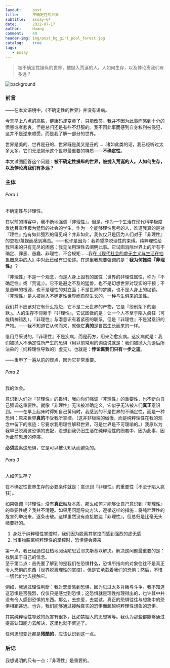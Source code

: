 ```yaml
---
layout:     post
title:      不确定性的世界
subtitle:   Essay-64
date:       2022-07-17
author:     Huang
comment:    40
header-img: img/post_bg_girl_pool_forest.jpg
catalog:    true
tags:
   - Essay
---
```


> 被不确定性操纵的世界，被抛入荒诞的人。人如何生存，以及悖论离我们有多远？

![background](https://huang-feiyu.github.io/img/post_bg_girl_pool_forest.jpg)

### 前言

——在本文语境中，《不确定性的世界》并没有语病。

今天早上八点的高铁，健康码却变黄了，只能改签。我并不因为此事而感到十分的愤懑或者悲哀，但是总归还是有些不舒服的。我不因此事而感到自身权利被侵犯，这并不是逆来顺受，而是我了解一部分的世界。

世界是美的、世界是丑的、世界既是美又是丑的……诸如此类的话，我已经听过太多太多。它们无法揭示这个世界最重要的特质——**不确定性**。

本文试图回答这个问题：**被不确定性操纵的世界，被抛入荒诞的人。人如何生存，以及悖论离我们有多远？**

### 主体

###### Para 1

不确定性与非理性。

在以前的博客中，我不断地强调『非理性』。但是，作为一个生活在现代科学极度发达且宣传极为猛烈的社会的学生，作为一个能够理性思考的人，难道我真的是对『理性』抱有如此强烈的偏见吗？并非如此，我仅仅只是因为人们对于『非理性』的忽视/蔑视而感到痛苦。——也许是因为：我希望挣脱理性的束缚。纯粹理性给我带来的只有无尽的困惑：我无法用理性去阐明此事。它试图消除世界上的所有不确定、罪恶、愚蠢、非理性、不合规矩……我在[《现代社会的虚无主义与生活在抽象概念中的人》](https://xn--29s704loyd.com/2021/12/04/Essay-37/)中对此已经有过论述。在这里我想要强调的是：**我为何推崇『非理性』**？

『非理性』不是一个观念，而是人身上固有的属性（世界的非理性属性，称为『不确定性』或『荒诞』）。它不是避之不及的猛兽，也不是幻想世界对现实的干预；不是愚昧的根源，也不是理性的对立面；不是世界的梦魇，也不是人身上的枷锁。『非理性』是人被抛入不确定性世界而自然生长的、一种与生俱来的属性。

我们并不应该对它有什么抱怨，它不是二元世界的产物，它是『绞刑架下的幽默』。人的生存不仰赖于『非理性』，它试图做的是：让一个人不至于陷入疯狂（可能精神错乱）。『非理性』与潜意识有着紧密的联系，但是『非理性』不是潜意识的产物。——我不知道它从何而来，就像它**真的**是自然生长而来的一样。

借用尼采说的，『非理性』不是疾病，而是药方，用来治愈疾病。这疾病就是：我们被抛入不确定性所产生的恐惧（用以前常用的词语说就是：我们被抛入荒诞后所沾染的［纯粹理性导致的］虚无）。也就是：**悖论离我们只有一步之遥**。

——重申了一遍从前的观点，因为它非常重要。

###### Para 2

我的体会。

意识到人们对『非理性』的畏惧，我向你们强调『非理性』的重要性，也不断向自己强调这重要性。就像『非理性』无法被准确定义，它似乎无法被人们**真正**意识到。——在早上起床时得知自己黄码时，我感到的不是世界的不确定性，而是一种恐惧：原来世界**真的**不受我所掌控。（这并非极端的傲慢，而是纯粹理性在我的观念中留下的痕迹：它要求我用理性解释世界，可是世界是不可理喻的。）我原以为我早已脱离这恐惧的支配，没想到我仍旧生活在纯粹理性的圈套中，因为此事，因为此前思想的停滞。

**必须**脱离这恐惧，它是可以被认知从而避免的。

###### Para 3

人如何生存？

在不确定性世界生存的必要条件就是：意识到『非理性』的重要性［不至于陷入疯狂］。

如果强调『非理性』没有**真正**触及本质，那么如何才能够让自己意识到『非理性』的重要性呢？我并不清楚。如果用问题导向方法，遵循这样的措施：将纯粹理性的危害列举出来，逐条击破。这样虽然没有直接触达『非理性』，但总归是比毫无头绪要好的。

1. 身处于纯粹理性掌控时，我们因为脱离其掌控而感到强烈的虚无感
2. 当事物脱离纯粹理性的掌控时，恐惧便会袭来

第一点，我已经通过狂热地阅读陀思妥耶夫斯基以解决。解决这问题最重要的是：找到属于自己的信念。<br/>至于第二点：首先要了解到的是我们在恐惧**什么**，恐惧所指向的对象往往不是真正令人恐惧的东西［世界脱离理性的掌控］，但是它承载着我们的恐惧；然后，不惜一切代价地去接触它。

例如，我通过理性判断：我对恋爱感到恐惧，因为见过太多背叛与斗争。我不知道这恐惧是否强烈，仅仅只是感觉到恐惧；这恐惧就是理性推理得出的，也许其中并没有令人感到恐惧的东西。那么，去恋爱，去尝试。真正的恐惧往往与想象中的恐惧相距甚远。也许，我们能够通过接触真实的恐惧而超越纯粹理性想象的恐惧。

其实纯粹理性导致的危害有很多，比如禁锢人的思想等等。我认为那些都能够通过提高认知能力去解决，这里也就不赘述了。

任何思想变迁都是**残酷的**，应该认识到这一点。

### 后记

我想说明的只有一点：『非理性』是重要的。
